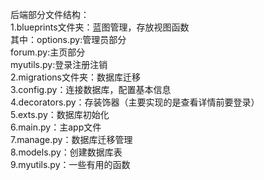 后端部分文件结构：<br/>
1.blueprints文件夹：蓝图管理，存放视图函数<br/>
其中：options.py:管理员部分<br/>
forum.py:主页部分<br/>
myutils.py:登录注册注销<br/>
2.migrations文件夹：数据库迁移<br/>
3.config.py：连接数据库，配置基本信息<br/>
4.decorators.py：存装饰器（主要实现的是查看详情前要登录）<br/>
5.exts.py：数据库初始化<br/>
6.main.py：主app文件<br/>
7.manage.py：数据库迁移管理<br/>
8.models.py：创建数据库表<br/>
9.myutils.py：一些有用的函数<br/>